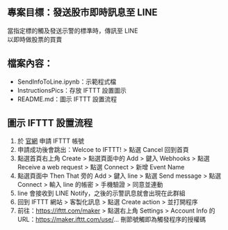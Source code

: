 ## 專案目標：發送股市即時訊息至 LINE
當指定標的觸及發送示警的標準時，傳訊至 LINE  
以即時做股票的買賣

## 檔案內容：
* SendInfoToLine.ipynb：示範程式檔
* InstructionsPics：存放 IFTTT 設置圖示
* README.md：圖示 IFTTT 設置流程

## 圖示 IFTTT 設置流程
1. 於 [官網](https://ifttt.com/user/new?user%5Bemail%5D=&wp_=1) 申請 IFTTT 帳號
2. 申請成功後會跳出：Welcoe to IFTTT! > 點選 Cancel 回到首頁
3. 點選首頁右上角 Create > 點選頁面中的 Add > 鍵入 Webhooks > 點選 Receive a web request > 點選 Connect > 新增 Event Name
5. 點選頁面中 Then That 旁的 Add > 鍵入 line > 點選 Send message > 點選 Connect > 輸入 line 的帳密 > 手機驗證 > 同意並連動
6. line 會接收到 LINE Notify，之後的示警訊息就會出現在此群組
7. 回到 IFTTT 網站 > 客製化訊息 > 點選 Create action > 並打開程序
8. 前往：https://ifttt.com/maker > 點選右上角 Settings > Account Info 的 URL：https://maker.ifttt.com/use/... 刪節號觸即為觸發程序的授權碼
